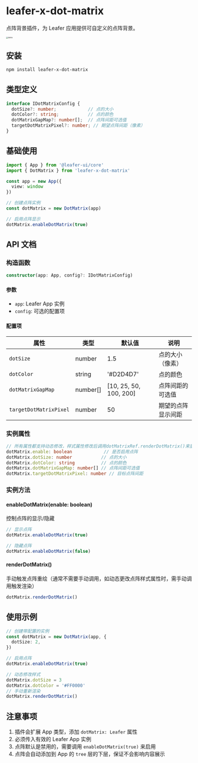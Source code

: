 
# leafer-x-dot-matrix

点阵背景插件，为 Leafer 应用提供可自定义的点阵背景。

<img src="https://github.com/tuntun0609/leafer-x-dot-matrix/blob/master/images/demo.png?raw=true" alt="demo" style="zoom:33%;" />

## 安装

```bash
npm install leafer-x-dot-matrix
```

## 类型定义

```typescript
interface IDotMatrixConfig {
  dotSize?: number;            // 点的大小
  dotColor?: string;           // 点的颜色
  dotMatrixGapMap?: number[];  // 点阵间距可选值
  targetDotMatrixPixel?: number; // 期望点阵间距（像素）
}
```

## 基础使用

```typescript
import { App } from '@leafer-ui/core'
import { DotMatrix } from 'leafer-x-dot-matrix'

const app = new App({
  view: window
})

// 创建点阵实例
const dotMatrix = new DotMatrix(app)

// 启用点阵显示
dotMatrix.enableDotMatrix(true)
```

## API 文档

### 构造函数

```typescript
constructor(app: App, config?: IDotMatrixConfig)
```

#### 参数

- `app`: Leafer App 实例
- `config`: 可选的配置项

#### 配置项

| 属性                   | 类型     | 默认值                 | 说明               |
| ---------------------- | -------- | ---------------------- | ------------------ |
| `dotSize`              | number   | 1.5                    | 点的大小（像素）   |
| `dotColor`             | string   | '#D2D4D7'              | 点的颜色           |
| `dotMatrixGapMap`      | number[] | [10, 25, 50, 100, 200] | 点阵间距的可选值   |
| `targetDotMatrixPixel` | number   | 50                     | 期望的点阵显示间距 |

### 实例属性

```typescript
// 所有属性都支持动态修改，样式属性修改后调用dotMatrixRef.renderDotMatrix()来重新渲染点阵
dotMatrix.enable: boolean            // 是否启用点阵
dotMatrix.dotSize: number           // 点的大小
dotMatrix.dotColor: string          // 点的颜色
dotMatrix.dotMatrixGapMap: number[] // 点阵间距可选值
dotMatrix.targetDotMatrixPixel: number // 目标点阵间距
```

### 实例方法

#### enableDotMatrix(enable: boolean)

控制点阵的显示/隐藏

```typescript
// 显示点阵
dotMatrix.enableDotMatrix(true)

// 隐藏点阵
dotMatrix.enableDotMatrix(false)
```

#### renderDotMatrix()

手动触发点阵重绘（通常不需要手动调用，如动态更改点阵样式属性时，需手动调用触发渲染）

```typescript
dotMatrix.renderDotMatrix()
```

## 使用示例

```typescript
// 创建带配置的实例
const dotMatrix = new DotMatrix(app, {
  dotSize: 2,
})

// 启用点阵
dotMatrix.enableDotMatrix(true)

// 动态修改样式
dotMatrix.dotSize = 3
dotMatrix.dotColor = '#FF0000'
// 手动重新渲染
dotMatrix.renderDotMatrix()
```

## 注意事项

1. 插件会扩展 App 类型，添加 `dotMatrix: Leafer` 属性
2. 必须传入有效的 Leafer App 实例
3. 点阵默认是禁用的，需要调用 `enableDotMatrix(true)` 来启用
4. 点阵会自动添加到 App 的 `tree` 层的下层，保证不会影响内容展示
